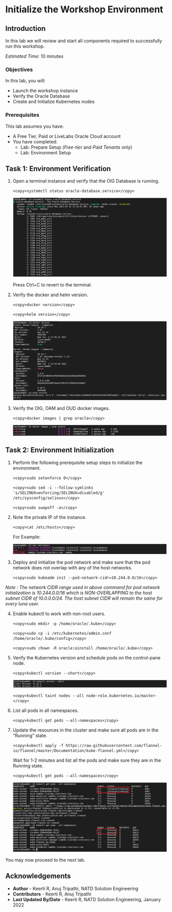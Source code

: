 # Initialize the Workshop Environment

## Introduction

In this lab we will review and start all components required to successfully run this workshop.

*Estimated Time:* 10 minutes

### Objectives

In this lab, you will:
* Launch the workshop instance
* Verify the Oracle Database
* Create and Initialize Kubernetes nodes

### Prerequisites
This lab assumes you have:
- A Free Tier, Paid or LiveLabs Oracle Cloud account
- You have completed:
    - Lab: Prepare Setup (*Free-tier* and *Paid Tenants* only)
    - Lab: Environment Setup

## Task 1: Environment Verification

1. Open a terminal instance and verify that the OIG Database is running.

	```
	<copy>systemctl status oracle-database.service</copy>
	```

	![Database system service](images/2-db.png)

	Press Ctrl+C to revert to the terminal.

2. Verify the docker and helm version.

	```
	<copy>docker version</copy>
	```

	```
	<copy>helm version</copy>
	```

	![Docker and helm version](images/1-versions.png)

3. Verify the OIG, OAM and OUD docker images.

	```
	<copy>docker images | grep oracle</copy>
	```

	![Docker images](images/3-dockerimages.png)

## Task 2: Environment Initialization

1. Perform the following prerequisite setup steps to initialize the environment.

	```
	<copy>sudo setenforce 0</copy>
	```

	```
	<copy>sudo sed -i --follow-symlinks 's/SELINUX=enforcing/SELINUX=disabled/g' /etc/sysconfig/selinux</copy>
	```

	```
	<copy>sudo swapoff -a</copy>
	```

2. Note the private IP of the instance.

	```
	<copy>cat /etc/hosts</copy>
	```
	For Example:

	![/etc/hosts file](images/4-ip.png)

3. Deploy and initialize the pod network and make sure that the pod network does not overlap with any of the host networks.

	```
	<copy>sudo kubeadm init --pod-network-cidr=10.244.0.0/16</copy>
	```

*Note : The network CIDR range used in above command for pod network initialization is 10.244.0.0/16 which is NON-OVERLAPPING to the host subnet CIDR of 10.0.0.0/24. The host subnet CIDR will remain the same for every luna user.*

4. Enable kubectl to work with non-root users.

	```
	<copy>sudo mkdir -p /home/oracle/.kube</copy>
	```

	```
	<copy>sudo cp -i /etc/kubernetes/admin.conf /home/oracle/.kube/config</copy>
	```

	```
	<copy>sudo chown -R oracle:oinstall /home/oracle/.kube</copy>
	```

5. Verify the Kubernetes version and schedule pods on the control-pane node.

	```
	<copy>kubectl version --short</copy>
	```

	![Kubectl version](images/5-kube.png)

	```
	<copy>kubectl taint nodes --all node-role.kubernetes.io/master-</copy>
	```

6. List all pods in all namespaces.

	```
	<copy>kubectl get pods --all-namespaces</copy>
	```

7. Update the resources in the cluster and make sure all pods are in the “Running” state.

	```
	<copy>kubectl apply -f https://raw.githubusercontent.com/flannel-io/flannel/master/Documentation/kube-flannel.yml</copy>
	```

	Wait for 1-2 minutes and list all the pods and make sure they are in the Running state.

	```
	<copy>kubectl get pods --all-namespaces</copy>
	```

	![Kube-system pods](images/6-pod.png)


You may now proceed to the next lab.


## Acknowledgements
* **Author** - Keerti R, Anuj Tripathi, NATD Solution Engineering
* **Contributors** -  Keerti R, Anuj Tripathi
* **Last Updated By/Date** - Keerti R, NATD Solution Engineering, January 2022
